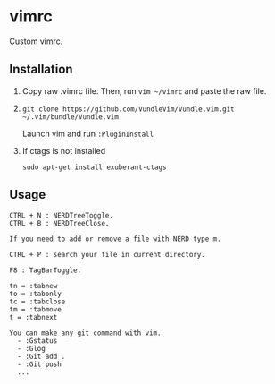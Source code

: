 # vimrc

Custom vimrc.

## Installation
  
  1.  Copy raw .vimrc file. Then, run `vim ~/vimrc` and paste the raw file.
 
  2. `git clone https://github.com/VundleVim/Vundle.vim.git ~/.vim/bundle/Vundle.vim`
      
      Launch vim and run `:PluginInstall`
  
  3. If ctags is not installed 
     
     `sudo apt-get install exuberant-ctags`
## Usage
  
    CTRL + N : NERDTreeToggle. 
    CTRL + B : NERDTreeClose.
  
    If you need to add or remove a file with NERD type m.
  
    CTRL + P : search your file in current directory.
  
    F8 : TagBarToggle.
  
    tn = :tabnew 
    to = :tabonly
    tc = :tabclose
    tm = :tabmove
    t = :tabnext
  
    You can make any git command with vim.
      - :Gstatus
      - :Glog
      - :Git add .
      - :Git push
      ...
